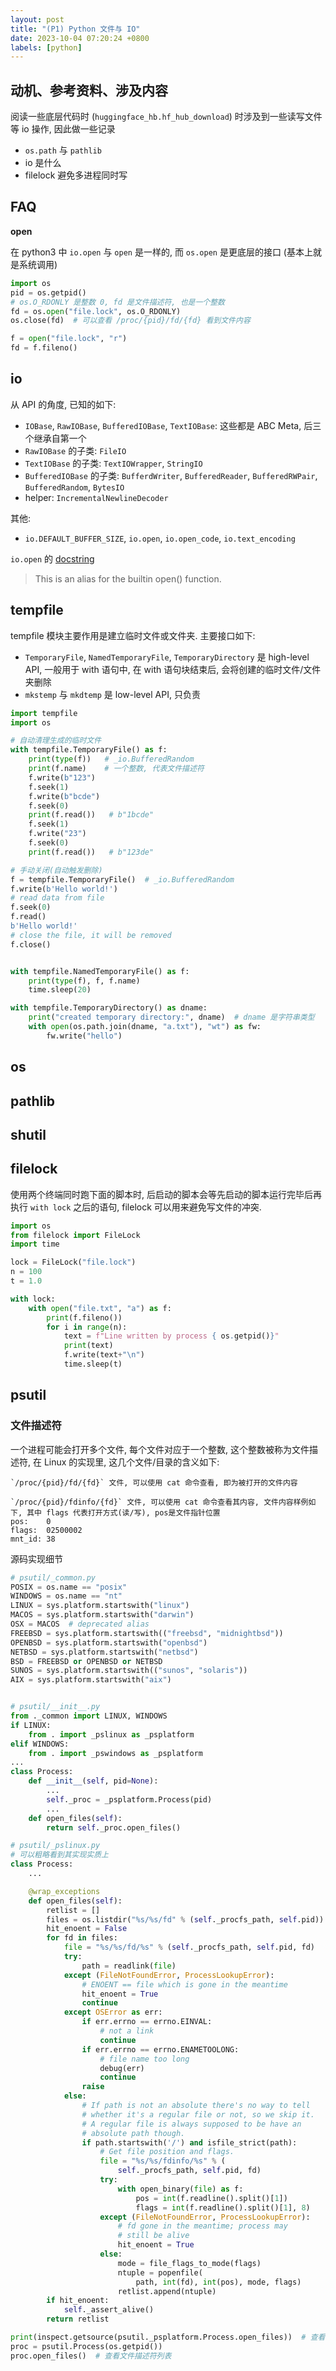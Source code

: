 ```yaml
---
layout: post
title: "(P1) Python 文件与 IO"
date: 2023-10-04 07:20:24 +0800
labels: [python]
---
```


## 动机、参考资料、涉及内容

阅读一些底层代码时 (`huggingface_hb.hf_hub_download`) 时涉及到一些读写文件等 io 操作, 因此做一些记录

- `os.path` 与 `pathlib`
- io 是什么
- filelock 避免多进程同时写

## FAQ

**open**

在 python3 中 `io.open` 与 `open` 是一样的, 而 `os.open` 是更底层的接口 (基本上就是系统调用)

```python
import os
pid = os.getpid()
# os.O_RDONLY 是整数 0, fd 是文件描述符, 也是一个整数
fd = os.open("file.lock", os.O_RDONLY)
os.close(fd)  # 可以查看 /proc/{pid}/fd/{fd} 看到文件内容

f = open("file.lock", "r")
fd = f.fileno()
```


## io

从 API 的角度, 已知的如下:

- `IOBase`, `RawIOBase`, `BufferedIOBase`, `TextIOBase`: 这些都是 ABC Meta, 后三个继承自第一个
- `RawIOBase` 的子类: `FileIO`
- `TextIOBase` 的子类: `TextIOWrapper`, `StringIO`
- `BufferedIOBase` 的子类: `BufferdWriter`, `BufferedReader`, `BufferedRWPair`, `BufferedRandom`, `BytesIO`
- helper: `IncrementalNewlineDecoder`

其他:
- `io.DEFAULT_BUFFER_SIZE`, `io.open`, `io.open_code`, `io.text_encoding`


`io.open` 的 [docstring](https://docs.python.org/3/library/io.html#io.open)

> This is an alias for the builtin open() function.

## tempfile

tempfile 模块主要作用是建立临时文件或文件夹. 主要接口如下:

- `TemporaryFile`, `NamedTemporaryFile`, `TemporaryDirectory` 是 high-level API, 一般用于 with 语句中, 在 with 语句块结束后, 会将创建的临时文件/文件夹删除
- `mkstemp` 与 `mkdtemp` 是 low-level API, 只负责

```python
import tempfile
import os

# 自动清理生成的临时文件
with tempfile.TemporaryFile() as f:
    print(type(f))   # _io.BufferedRandom
    print(f.name)    # 一个整数, 代表文件描述符
    f.write(b"123")
    f.seek(1)
    f.write(b"bcde")
    f.seek(0)
    print(f.read())   # b"1bcde"
    f.seek(1)
    f.write("23")
    f.seek(0)
    print(f.read())   # b"123de"

# 手动关闭(自动触发删除)
f = tempfile.TemporaryFile()  # _io.BufferedRandom
f.write(b'Hello world!')
# read data from file
f.seek(0)
f.read()
b'Hello world!'
# close the file, it will be removed
f.close()


with tempfile.NamedTemporaryFile() as f:
    print(type(f), f, f.name)
    time.sleep(20)

with tempfile.TemporaryDirectory() as dname:
    print("created temporary directory:", dname)  # dname 是字符串类型
    with open(os.path.join(dname, "a.txt"), "wt") as fw:
        fw.write("hello")
```

## os

## pathlib

## shutil

## filelock

使用两个终端同时跑下面的脚本时, 后启动的脚本会等先启动的脚本运行完毕后再执行 `with lock` 之后的语句, filelock 可以用来避免写文件的冲突.

```python
import os
from filelock import FileLock
import time

lock = FileLock("file.lock")
n = 100
t = 1.0

with lock:
    with open("file.txt", "a") as f:
        print(f.fileno())
        for i in range(n):
            text = f"Line written by process { os.getpid()}"
            print(text)
            f.write(text+"\n")
            time.sleep(t)
```

## psutil

### 文件描述符

一个进程可能会打开多个文件, 每个文件对应于一个整数, 这个整数被称为文件描述符, 在 Linux 的实现里, 这几个文件/目录的含义如下:

```
`/proc/{pid}/fd/{fd}` 文件, 可以使用 cat 命令查看, 即为被打开的文件内容

`/proc/{pid}/fdinfo/{fd}` 文件, 可以使用 cat 命令查看其内容, 文件内容样例如下, 其中 flags 代表打开方式(读/写), pos是文件指针位置
pos:    0
flags:  02500002
mnt_id: 38
```


源码实现细节

```python
# psutil/_common.py
POSIX = os.name == "posix"
WINDOWS = os.name == "nt"
LINUX = sys.platform.startswith("linux")
MACOS = sys.platform.startswith("darwin")
OSX = MACOS  # deprecated alias
FREEBSD = sys.platform.startswith(("freebsd", "midnightbsd"))
OPENBSD = sys.platform.startswith("openbsd")
NETBSD = sys.platform.startswith("netbsd")
BSD = FREEBSD or OPENBSD or NETBSD
SUNOS = sys.platform.startswith(("sunos", "solaris"))
AIX = sys.platform.startswith("aix")


# psutil/__init__.py
from ._common import LINUX, WINDOWS
if LINUX:
    from . import _pslinux as _psplatform
elif WINDOWS:
    from . import _pswindows as _psplatform
...
class Process:
    def __init__(self, pid=None):
        ...
        self._proc = _psplatform.Process(pid)
        ...
    def open_files(self):
        return self._proc.open_files()

# psutil/_pslinux.py
# 可以粗略看到其实现实质上
class Process:
    ...

    @wrap_exceptions
    def open_files(self):
        retlist = []
        files = os.listdir("%s/%s/fd" % (self._procfs_path, self.pid))
        hit_enoent = False
        for fd in files:
            file = "%s/%s/fd/%s" % (self._procfs_path, self.pid, fd)
            try:
                path = readlink(file)
            except (FileNotFoundError, ProcessLookupError):
                # ENOENT == file which is gone in the meantime
                hit_enoent = True
                continue
            except OSError as err:
                if err.errno == errno.EINVAL:
                    # not a link
                    continue
                if err.errno == errno.ENAMETOOLONG:
                    # file name too long
                    debug(err)
                    continue
                raise
            else:
                # If path is not an absolute there's no way to tell
                # whether it's a regular file or not, so we skip it.
                # A regular file is always supposed to be have an
                # absolute path though.
                if path.startswith('/') and isfile_strict(path):
                    # Get file position and flags.
                    file = "%s/%s/fdinfo/%s" % (
                        self._procfs_path, self.pid, fd)
                    try:
                        with open_binary(file) as f:
                            pos = int(f.readline().split()[1])
                            flags = int(f.readline().split()[1], 8)
                    except (FileNotFoundError, ProcessLookupError):
                        # fd gone in the meantime; process may
                        # still be alive
                        hit_enoent = True
                    else:
                        mode = file_flags_to_mode(flags)
                        ntuple = popenfile(
                            path, int(fd), int(pos), mode, flags)
                        retlist.append(ntuple)
        if hit_enoent:
            self._assert_alive()
        return retlist
```

```python
print(inspect.getsource(psutil._psplatform.Process.open_files))  # 查看实现
proc = psutil.Process(os.getpid())
proc.open_files()  # 查看文件描述符列表
```